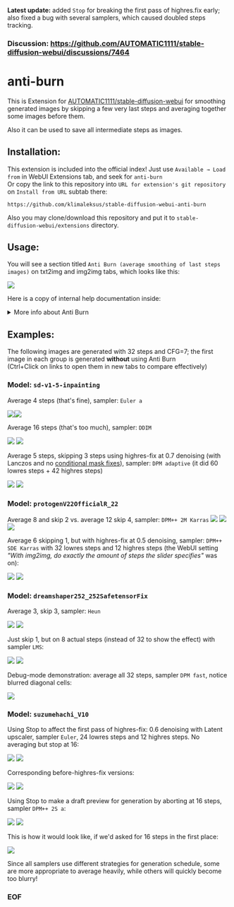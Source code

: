 **Latest update:** added `Stop` for breaking the first pass of highres.fix early; also fixed a bug with several samplers, which caused doubled steps tracking.

### Discussion: https://github.com/AUTOMATIC1111/stable-diffusion-webui/discussions/7464

# anti-burn

This is Extension for [AUTOMATIC1111/stable-diffusion-webui](https://github.com/AUTOMATIC1111/stable-diffusion-webui) for smoothing generated images by skipping a few very last steps and averaging together some images before them.

Also it can be used to save all intermediate steps as images.

## Installation:

This extension is included into the official index! Just use `Available → Load from` in WebUI Extensions tab, and seek for `anti-burn`  
Or copy the link to this repository into `URL for extension's git repository` on `Install from URL` subtab there:
```
https://github.com/klimaleksus/stable-diffusion-webui-anti-burn
```
Also you may clone/download this repository and put it to `stable-diffusion-webui/extensions` directory.

## Usage:
You will see a section titled `Anti Burn (average smoothing of last steps images)` on txt2img and img2img tabs, which looks like this:

![](https://klimaleksus2.ucoz.ru/sd/anti-burn/anti-burn_gui-fix.png)

Here is a copy of internal help documentation inside:
<details><summary>More info about Anti Burn</summary>

Sometimes samplers produce burned-out images on last step, especially on overtrained models at low number of steps.  
By simply **throwing off the last iteration** or two, you can get more appealing result!

Also, many samples create subtle differences on image in the end at large step count generation, but don't actually increase its quality: each iteration is slightly corrupted in finer details.  
By **averaging several last images**, you can get much smoother and accurate softer version!

This extension can do both: drop a few last images and merge together some of the rest.

Unless the first checkbox (`Enable Anti Burn`) is checked, this extension will be disabled (and its controls are grayed-out).  
Otherwise, it intercepts internal sampling loop call to grab latent results of each step and store a queue of them in RAM until the end of the batch. Then, those samples will be VAE-rendered and averaged together, replacing the final result for the rest of processing.

To help you select the right values for skip and count average, you can use `Brute-force mode`: this extension will loop through all possible combinations in chosen limits (taking into account actual number of available samples) and render them separated, into a subfolder inside your /txt2img-images/ (or what you have set) directory.

If you want to actually see all of intermediate steps images, you can check `Store`-mode: then this extension will render and save latents just as sampler produces them, so it is very slow (but accurate, since it is not dependent on "Live preview" settings). To see just a few last steps, you should rather use Brute mode with Count=0 but high Skip, it will be much faster, but you won't get samples from the first pass of highres-fix this way.

Third slider `Stop` can be used to abort the sampling process after the specified number of steps, counting from the start. This can help to drop some steps of the first pass of highres-fix, because it is not possible otherwise (since Count and Skip are effective only for the second pass if highres.fix was enabled); but you'll have to calculate your desired last step index manually.  
Also Stop might help you to make draft generations without highres-fix if you set your total steps high, but use Anti Burn to stop early; this way your result will be more stable (comparing to full-step version) than if you had asked for less steps without stopping.

_Note: earlier, there was a bug with latent grabbing for samplers that invoke the model twice per step (Heun, DPM2/a, DPM++ 2Sa, DPM++ SDE / Karras). For them, Anti Burn averaged half-steps instead of proper steps, giving less noticeable result. If you need to replicate that behavior, set the `Revert` checkbox._  
_Also, for adaptive (DPM fast and DPM adaptive) and compvis samples (DDIM and PMLS), the final image is slightly different than what was stored from last model call. Now the proper image is processed as extra step for those samplers (Revert disables this too) and used in averaging._

The `Debug`-mode will make this extension replace only a half of image with averaged version: it will redraw just regions of top-right and bottom-left corner. This might help you to understand, whether the averaging is really working, and simplifies comparing of different sources (for example, checking: is the image in Brute and the corresponding unaffected copy in Store are actually rendered properly in normal operation with the same Count and Skip values?)

Filename pattern for Brute:  
`AntiBurn_<start_timestamp>_Brute_<batch_number>_<image_number>-Skip=<now_skipped>-Average=<now_averaged>.png`  
Filename pattern for Store:  
`AntiBurn_<start_timestamp>_Store_<batch_number>_<image_number>[-Pass=<highres_pass>]-Step=<current_step>.png`

- This extension prints useful lines in console output and also stores `AntiBurn:` section to Generate info, but it doesn’t automatically read those parameters back.  
- When there are less total steps than selected Skip, then an original image is returned instead.  
- When there are less steps than needed for Count averaging, then it outputs "Average:X;" in generation info and proceeds with what is available.  
- When Count=1, no averaging is performed, so use can use it when you need just Skip. Since all modes (Store/Debug/Brute/Count/Skip) can be used together simultaneously, you can set Count=1 and Skip=0 if you want only checked Store to be in effect.  
- Be careful when using xformers: sometimes your GPU will create different images in a row, even with very same settings! So you won't be able to correctly replicate an image of some previous step, which might mislead you when you start comparing things.  
- Math for averaging: take float pixel colors by three channels for all needed samples; find a median (most common/mean value) for each pixel color between samples; then average all samples with equal-weight addition and division on count; finally mix together that median and average, scale to 0-255 and store as integers.  
- You cannot set Skip or Count just for the first pass of highres.fix pipeline (since internal array of stored latents must be cleared between passes). But now you may use Stop slider to set step number after which you want to abort the lowres pass and continue to second pass.
- When using Stop, console output may show one step less than requested, because aborting makes it to skip over updating progress bar.

**TL;DR**

If your image is ugly, try to set `Count`, about to 2-4.  
If your image is burned, try to increase `Skip`, about to 1-2, but set Count to 0.  
If you want really smooth result, set both Skip and Count to something **higher**.  
The more _generation Steps_ you have, the less AntiBurn effect you will get.

</details>

## Examples:

The following images are generated with 32 steps and CFG=7; the first image in each group is generated **without** using Anti Burn   
(Ctrl+Click on links to open them in new tabs to compare effectively)

### Model: `sd-v1-5-inpainting`

Average 4 steps (that's fine), sampler: `Euler a`

[![](https://klimaleksus2.ucoz.ru/sd/anti-burn/anti-burn_gallery-fix_1_1.jpg)]( https://klimaleksus2.ucoz.ru/sd/anti-burn/anti-burn_gallery-fix_1_1.png)[![](https://klimaleksus2.ucoz.ru/sd/anti-burn/anti-burn_gallery-fix_1_2.jpg)]( https://klimaleksus2.ucoz.ru/sd/anti-burn/anti-burn_gallery-fix_1_2.png)

Average 16 steps (that's too much), sampler: `DDIM`

[![](https://klimaleksus2.ucoz.ru/sd/anti-burn/anti-burn_gallery-fix_2_1.jpg)]( https://klimaleksus2.ucoz.ru/sd/anti-burn/anti-burn_gallery-fix_2_1.png)
[![](https://klimaleksus2.ucoz.ru/sd/anti-burn/anti-burn_gallery-fix_2_2.jpg)]( https://klimaleksus2.ucoz.ru/sd/anti-burn/anti-burn_gallery-fix_2_2.png)

Average 5 steps, skipping 3 steps using highres-fix at 0.7 denoising (with Lanczos and no [conditional mask fixes](https://github.com/klimaleksus/stable-diffusion-webui-conditioning-highres-fix)), sampler: `DPM adaptive` (it did 60 lowres steps + 42 highres steps)

[![](https://klimaleksus2.ucoz.ru/sd/anti-burn/anti-burn_gallery-fix_3_1.jpg?2)]( https://klimaleksus2.ucoz.ru/sd/anti-burn/anti-burn_gallery-fix_3_1.png)
[![](https://klimaleksus2.ucoz.ru/sd/anti-burn/anti-burn_gallery-fix_3_2.jpg?2)]( https://klimaleksus2.ucoz.ru/sd/anti-burn/anti-burn_gallery-fix_3_2.png)

### Model: `protogenV22OfficialR_22`

Average 8 and skip 2 vs. average 12 skip 4, sampler: `DPM++ 2M Karras`
[![](https://klimaleksus2.ucoz.ru/sd/anti-burn/anti-burn_gallery-fix_4_1.jpg)]( https://klimaleksus2.ucoz.ru/sd/anti-burn/anti-burn_gallery-fix_4_1.png)
[![](https://klimaleksus2.ucoz.ru/sd/anti-burn/anti-burn_gallery-fix_4_2.jpg)]( https://klimaleksus2.ucoz.ru/sd/anti-burn/anti-burn_gallery-fix_4_2.png)
[![](https://klimaleksus2.ucoz.ru/sd/anti-burn/anti-burn_gallery-fix_4_3.jpg)]( https://klimaleksus2.ucoz.ru/sd/anti-burn/anti-burn_gallery-fix_4_3.png)

Average 6 skipping 1, but with highres-fix at 0.5 denoising, sampler: `DPM++ SDE Karras` with 32 lowres steps and 12 highres steps (the WebUI setting _"With img2img, do exactly the amount of steps the slider specifies"_ was on):

[![](https://klimaleksus2.ucoz.ru/sd/anti-burn/anti-burn_gallery-fix_5_1.jpg?2)]( https://klimaleksus2.ucoz.ru/sd/anti-burn/anti-burn_gallery-fix_5_1.png)
[![](https://klimaleksus2.ucoz.ru/sd/anti-burn/anti-burn_gallery-fix_5_2.jpg?2)]( https://klimaleksus2.ucoz.ru/sd/anti-burn/anti-burn_gallery-fix_5_2.png)

### Model: `dreamshaper252_252SafetensorFix`

Average 3, skip 3, sampler: `Heun`

[![](https://klimaleksus2.ucoz.ru/sd/anti-burn/anti-burn_gallery-fix_6_1.jpg)]( https://klimaleksus2.ucoz.ru/sd/anti-burn/anti-burn_gallery-fix_6_1.png)
[![](https://klimaleksus2.ucoz.ru/sd/anti-burn/anti-burn_gallery-fix_6_2.jpg)]( https://klimaleksus2.ucoz.ru/sd/anti-burn/anti-burn_gallery-fix_6_2.png)

Just skip 1, but on 8 actual steps (instead of 32 to show the effect) with sampler `LMS`:

[![](https://klimaleksus2.ucoz.ru/sd/anti-burn/anti-burn_gallery-fix_7_1.jpg)]( https://klimaleksus2.ucoz.ru/sd/anti-burn/anti-burn_gallery-fix_7_1.png)
[![](https://klimaleksus2.ucoz.ru/sd/anti-burn/anti-burn_gallery-fix_7_2.jpg)]( https://klimaleksus2.ucoz.ru/sd/anti-burn/anti-burn_gallery-fix_7_2.png)

Debug-mode demonstration: average all 32 steps, sampler `DPM fast`, notice blurred diagonal cells:

[![](https://klimaleksus2.ucoz.ru/sd/anti-burn/anti-burn_gallery-fix_8_1.jpg)]( https://klimaleksus2.ucoz.ru/sd/anti-burn/anti-burn_gallery-fix_8_1.png)

### Model: `suzumehachi_V10`

Using Stop to affect the first pass of highres-fix: 0.6 denoising with Latent upscaler, sampler `Euler`, 24 lowres steps and 12 highres steps. No averaging but stop at 16:

[![](https://klimaleksus2.ucoz.ru/sd/anti-burn/anti-burn_gallery-fix_9_1.jpg?2)]( https://klimaleksus2.ucoz.ru/sd/anti-burn/anti-burn_gallery-fix_9_1.png)
[![](https://klimaleksus2.ucoz.ru/sd/anti-burn/anti-burn_gallery-fix_9_2.jpg?2)]( https://klimaleksus2.ucoz.ru/sd/anti-burn/anti-burn_gallery-fix_9_2.png)

Corresponding before-highres-fix versions:

[![](https://klimaleksus2.ucoz.ru/sd/anti-burn/anti-burn_gallery-fix_9_3.jpg)]( https://klimaleksus2.ucoz.ru/sd/anti-burn/anti-burn_gallery-fix_9_3.png)
[![](https://klimaleksus2.ucoz.ru/sd/anti-burn/anti-burn_gallery-fix_9_4.jpg)]( https://klimaleksus2.ucoz.ru/sd/anti-burn/anti-burn_gallery-fix_9_4.png)

Using Stop to make a draft preview for generation by aborting at 16 steps, sampler `DPM++ 2S a`:

[![](https://klimaleksus2.ucoz.ru/sd/anti-burn/anti-burn_gallery-fix_10_1.jpg)]( https://klimaleksus2.ucoz.ru/sd/anti-burn/anti-burn_gallery-fix_10_1.png)
[![](https://klimaleksus2.ucoz.ru/sd/anti-burn/anti-burn_gallery-fix_10_2.jpg)]( https://klimaleksus2.ucoz.ru/sd/anti-burn/anti-burn_gallery-fix_10_2.png)

This is how it would look like, if we'd asked for 16 steps in the first place:

[![](https://klimaleksus2.ucoz.ru/sd/anti-burn/anti-burn_gallery-fix_10_3.jpg)]( https://klimaleksus2.ucoz.ru/sd/anti-burn/anti-burn_gallery-fix_10_3.png)

Since all samplers use different strategies for generation schedule, some are more appropriate to average heavily, while others will quickly become too blurry!

### EOF
